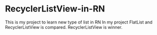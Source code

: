 # RecyclerListView-in-RN
This is my project to learn new type of list in RN
In my project FlatList and RecyclerListView is compared. 
RecyclerListView is winner.
